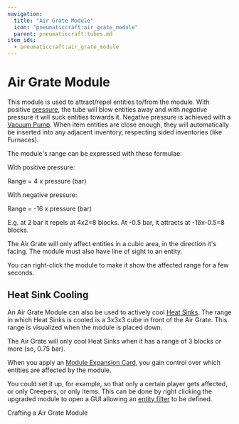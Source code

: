 ```yaml
---
navigation:
  title: "Air Grate Module"
  icon: "pneumaticcraft:air_grate_module"
  parent: pneumaticcraft:tubes.md
item_ids:
  - pneumaticcraft:air_grate_module
---
```


# Air Grate Module

This module is used to attract/repel entities to/from the module. With positive [pressure](../base_concepts/pressure.md), the tube will blow entities away and with *negative* pressure it will suck entities towards it. Negative pressure is achieved with a [Vacuum Pump](../machines/vacuum_pump.md). When item entities are close enough, they will automatically be inserted into any adjacent inventory, respecting sided inventories (like Furnaces).

The module's range can be expressed with these formulae:

With positive pressure:

  <Color hex="#272">Range = 4 x pressure (bar)</Color>

With negative pressure:

  <Color hex="#272">Range = -16 x pressure (bar)</Color>

E.g. at 2 bar it repels at 4x2=8 blocks. At -0.5 bar, it attracts at -16x-0.5=8 blocks.

The Air Grate will only affect entities in a cubic area, in the direction it's facing. The module must also have line of sight to an entity.

You can right-click the module to make it show the affected range for a few seconds.

<a name="active_cooling"></a>
## Heat Sink Cooling

An Air Grate Module can also be used to actively cool [Heat Sinks](../machines/heat_sink.md). The range in which Heat Sinks is cooled is a 3x3x3 cube in front of the Air Grate. This range is visualized when the module is placed down.

The Air Grate will only cool Heat Sinks when it has a range of 3 blocks or more (so, 0.75 bar).

<ItemImage id="pneumaticcraft:module_expansion_card" />

When you apply an [Module Expansion Card](./module_expansion_card.md), you gain control over which entities are affected by the module.

You could set it up, for example, so that only a certain player gets affected, or only Creepers, or only items. This can be done by right clicking the upgraded module to open a GUI allowing an [entity filter](../base_concepts/entity_filter.md) to be defined.

Crafting a Air Grate Module

<Recipe id="pneumaticcraft:air_grate_module" />


